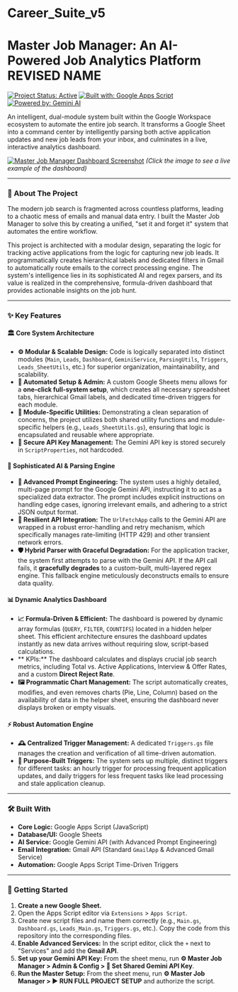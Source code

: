 # Career_Suite_v5
# Master Job Manager: An AI-Powered Job Analytics Platform **REVISED NAME**

[![Project Status: Active](https://img.shields.io/badge/status-active-success.svg)](https://github.com/your-username/your-repo-name)
[![Built with: Google Apps Script](https://img.shields.io/badge/Built_with-Google_Apps_Script-blue.svg)](https://www.google.com/script/start/)
[![Powered by: Gemini AI](https://img.shields.io/badge/Powered_by-Gemini_AI-purple.svg)](https://ai.google/gemini/)

An intelligent, dual-module system built within the Google Workspace ecosystem to automate the entire job search. It transforms a Google Sheet into a command center by intelligently parsing both active application updates and new job leads from your inbox, and culminates in a live, interactive analytics dashboard.

[<img src="(https://imgur.com/a/RsJD7Jw)" alt="Master Job Manager Dashboard Screenshot">](https://docs.google.com/spreadsheets/d/1QdqVZITapArTKGnBlpRGvAmpPPqCAvxng3SWYvNPZL0/edit#gid=0)
*(Click the image to see a live example of the dashboard)*

---

### 🎯 About The Project

The modern job search is fragmented across countless platforms, leading to a chaotic mess of emails and manual data entry. I built the Master Job Manager to solve this by creating a unified, "set it and forget it" system that automates the entire workflow.

This project is architected with a modular design, separating the logic for tracking active applications from the logic for capturing new job leads. It programmatically creates hierarchical labels and dedicated filters in Gmail to automatically route emails to the correct processing engine. The system's intelligence lies in its sophisticated AI and regex parsers, and its value is realized in the comprehensive, formula-driven dashboard that provides actionable insights on the job hunt.

---

### ✨ Key Features

#### 🏛️ Core System Architecture
*   **⚙️ Modular & Scalable Design:** Code is logically separated into distinct modules (`Main`, `Leads`, `Dashboard`, `GeminiService`, `ParsingUtils`, `Triggers`, `Leads_SheetUtils`, etc.) for superior organization, maintainability, and scalability.
*   **🧹 Automated Setup & Admin:** A custom Google Sheets menu allows for a **one-click full-system setup**, which creates all necessary spreadsheet tabs, hierarchical Gmail labels, and dedicated time-driven triggers for each module.
*   **🧩 Module-Specific Utilities:** Demonstrating a clean separation of concerns, the project utilizes both shared utility functions and module-specific helpers (e.g., `Leads_SheetUtils.gs`), ensuring that logic is encapsulated and reusable where appropriate.
*   **🔐 Secure API Key Management:** The Gemini API key is stored securely in `ScriptProperties`, not hardcoded.

#### 🧠 Sophisticated AI & Parsing Engine
*   **🤖 Advanced Prompt Engineering:** The system uses a highly detailed, multi-page prompt for the Google Gemini API, instructing it to act as a specialized data extractor. The prompt includes explicit instructions on handling edge cases, ignoring irrelevant emails, and adhering to a strict JSON output format.
*   **🔄 Resilient API Integration:** The `UrlFetchApp` calls to the Gemini API are wrapped in a robust error-handling and retry mechanism, which specifically manages rate-limiting (HTTP 429) and other transient network errors.
*   **🛡️ Hybrid Parser with Graceful Degradation:** For the application tracker, the system first attempts to parse with the Gemini API. If the API call fails, it **gracefully degrades** to a custom-built, multi-layered regex engine. This fallback engine meticulously deconstructs emails to ensure data quality.

#### 📊 Dynamic Analytics Dashboard
*   **📈 Formula-Driven & Efficient:** The dashboard is powered by dynamic array formulas (`QUERY`, `FILTER`, `COUNTIFS`) located in a hidden helper sheet. This efficient architecture ensures the dashboard updates instantly as new data arrives without requiring slow, script-based calculations.
*   ** KPIs:** The dashboard calculates and displays crucial job search metrics, including Total vs. Active Applications, Interview & Offer Rates, and a custom **Direct Reject Rate**.
*   **🖼️ Programmatic Chart Management:** The script automatically creates, modifies, and even removes charts (Pie, Line, Column) based on the availability of data in the helper sheet, ensuring the dashboard never displays broken or empty visuals.

#### ⚡ Robust Automation Engine
*   **🕰️ Centralized Trigger Management:** A dedicated `Triggers.gs` file manages the creation and verification of all time-driven automation.
*   **🎯 Purpose-Built Triggers:** The system sets up multiple, distinct triggers for different tasks: an hourly trigger for processing frequent application updates, and daily triggers for less frequent tasks like lead processing and stale application cleanup.

---

### 🛠️ Built With

*   **Core Logic:** Google Apps Script (JavaScript)
*   **Database/UI:** Google Sheets
*   **AI Service:** Google Gemini API (with Advanced Prompt Engineering)
*   **Email Integration:** Gmail API (Standard `GmailApp` & Advanced Gmail Service)
*   **Automation:** Google Apps Script Time-Driven Triggers

---

### 🚀 Getting Started

1.  **Create a new Google Sheet.**
2.  Open the Apps Script editor via `Extensions` > `Apps Script`.
3.  Create new script files and name them correctly (e.g., `Main.gs`, `Dashboard.gs`, `Leads_Main.gs`, `Triggers.gs`, etc.). Copy the code from this repository into the corresponding files.
4.  **Enable Advanced Services:** In the script editor, click the `+` next to "Services" and add the **Gmail API**.
5.  **Set up your Gemini API Key:** From the sheet menu, run **⚙️ Master Job Manager > Admin & Config > 🔑 Set Shared Gemini API Key**.
6.  **Run the Master Setup:** From the sheet menu, run **⚙️ Master Job Manager > ▶️ RUN FULL PROJECT SETUP** and authorize the script.
